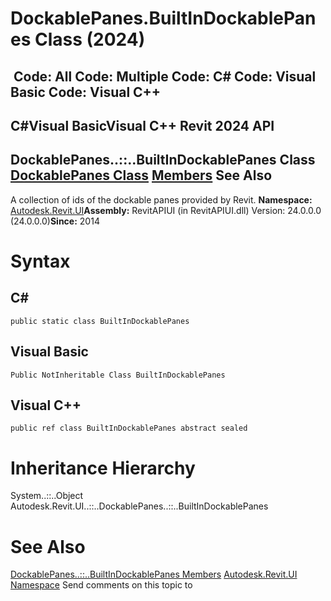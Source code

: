 # DockablePanes.BuiltInDockablePanes Class (2024)

﻿
 Code: All Code: Multiple Code: C# Code: Visual Basic Code: Visual C++   
---  
C#Visual BasicVisual C++
Revit 2024 API  
---  
DockablePanes..::..BuiltInDockablePanes Class  
[DockablePanes Class](a6e4943e-8a76-92f6-81d3-1d467a1aa701.md "DockablePanes Class") [Members](1fa5cdf1-2abb-1782-47a4-a5bef46d4793.md "DockablePanes.BuiltInDockablePanes Members") See Also  
---  
A collection of ids of the dockable panes provided by Revit. 
**Namespace:** [Autodesk.Revit.UI](e86fd90a-8957-02a6-da7f-ced248966e3e.md "Autodesk.Revit.UI Namespace")**Assembly:** RevitAPIUI (in RevitAPIUI.dll) Version: 24.0.0.0 (24.0.0.0)**Since:** 2014 
# Syntax
C#  
---  
```text
public static class BuiltInDockablePanes
```
  
Visual Basic  
---  
```text
Public NotInheritable Class BuiltInDockablePanes
```
  
Visual C++  
---  
```text
public ref class BuiltInDockablePanes abstract sealed
```
  
# Inheritance Hierarchy
System..::..Object Autodesk.Revit.UI..::..DockablePanes..::..BuiltInDockablePanes
# See Also
[DockablePanes..::..BuiltInDockablePanes Members](1fa5cdf1-2abb-1782-47a4-a5bef46d4793.md "DockablePanes.BuiltInDockablePanes Members")
[Autodesk.Revit.UI Namespace](e86fd90a-8957-02a6-da7f-ced248966e3e.md "Autodesk.Revit.UI Namespace")
Send comments on this topic to 
